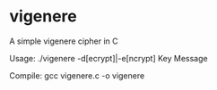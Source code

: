vigenere
========

A simple vigenere cipher in C

Usage:
	./vigenere -d[ecrypt]|-e[ncrypt] Key Message
	
Compile:
	gcc vigenere.c -o vigenere
